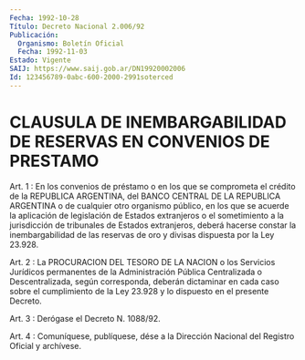 ```yaml
---
Fecha: 1992-10-28
Título: Decreto Nacional 2.006/92
Publicación:
  Organismo: Boletín Oficial
  Fecha: 1992-11-03
Estado: Vigente
SAIJ: https://www.saij.gob.ar/DN19920002006
Id: 123456789-0abc-600-2000-2991soterced
---
```

# CLAUSULA DE INEMBARGABILIDAD DE RESERVAS EN CONVENIOS DE PRESTAMO

<a id="1"></a>
Art.  1  :  En  los  convenios  de  préstamo  o  en los que se comprometa el crédito de la REPUBLICA ARGENTINA, del BANCO  CENTRAL DE  LA  REPUBLICA  ARGENTINA o de cualquier otro organismo público, en los que se acuerde  la  aplicación  de  legislación  de  Estados extranjeros  o  el sometimiento a la jurisdicción de tribunales  de Estados extranjeros,  deberá hacerse constar la inembargabilidad de las  reservas  de  oro  y divisas  dispuesta  por  la  Ley  23.928.

<a id="2"></a>
Art. 2 : La PROCURACION DEL TESORO DE LA NACION o los Servicios Jurídicos  permanentes  de la Administración Pública Centralizada o Descentralizada,  según corresponda,  deberán  dictaminar  en  cada caso sobre el cumplimiento  de  la  Ley 23.928 y lo dispuesto en el presente Decreto.

<a id="3"></a>
Art. 3 : Derógase el Decreto N. 1088/92.

<a id="4"></a>
Art. 4 : Comuníquese, publíquese, dése a la Dirección Nacional del Registro Oficial y archívese.